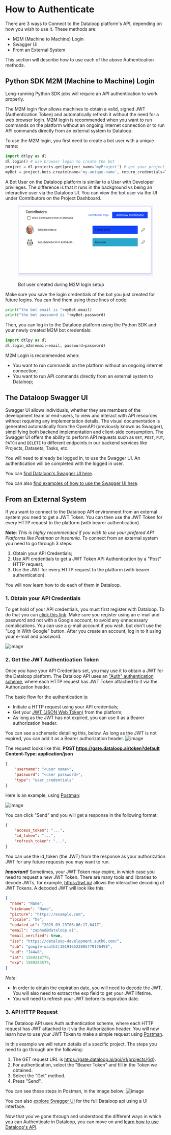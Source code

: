 # How to Authenticate
There are 3 ways to Connect to the Dataloop platform's API, depending on how you wish to use it. These methods are:
- M2M (Machine to Machine) Login 
- Swagger UI 
- From an External System

This section will describe how to use each of the above Authentication methods.

## Python SDK M2M (Machine to Machine) Login 
Long-running Python SDK jobs will require an API authentication to work properly.

The M2M login flow allows machines to obtain a valid, signed JWT (Authentication Token) and automatically refresh it without the need for a web browser login.
M2M login is recommended when you want to run commands on the platform without an ongoing internet connection or to run API commands directly from an 
external system to Dataloop.

To use the M2M login, you first need to create a bot user with a unique name:

```python
import dtlpy as dl
dl.login() # use browser login to create the bot
project = dl.projects.get(project_name='myProject') # get your project
myBot = project.bots.create(name='my-unique-name', return_credentials=True)
```

A Bot User on the Dataloop platform is similar to a User with Developer privileges.  The difference is that it runs in the background vs being an interactive user via the Dataloop UI.  You can view the bot user via the UI under Contributors on the Project Dashboard.

<figure><img src="../.gitbook/assets/Screenshot 2023-02-10 at 10.22.34 AM.png" alt=""><figcaption><p>Bot user created during M2M login setup</p></figcaption></figure>

Make sure you save the login credentials of the bot you just created for future logins. You can find them using these lines of code:

```python
print("the bot email is "+myBot.email)
print("the bot password is "+myBot.password)
```

Then, you can log in to the Dataloop platform using the Python SDK and your newly created M2M bot credentials:

```python
import dtlpy as dl
dl.login_m2m(email=email, password=password)
```


M2M Login is recommended when:
- You want to run commands on the platform without an ongoing internet connection;
- You want to run API commands directly from an external system to Dataloop;

## The Dataloop Swagger UI 
Swagger UI allows individuals, whether they are members of the development team or end-users, to view and interact with API resources without requiring any implementation details. The visual documentation is generated automatically from the OpenAPI (previously known as Swagger), simplifying both backend implementation and client-side consumption. The Swagger UI offers the ability to perform API requests such as ```GET```, ```POST```, ```PUT```, ```PATCH``` and ```DELETE``` to different endpoints in our backend services like Projects, Datasets, Tasks, etc.

You will need to already be logged in, to use the Swagger UI. An authentication will be completed with the logged in user.

You can [find Dataloop's Swagger UI here](https://gate.dataloop.ai/api/v1/docs/#/).

You can also [find examples of how to use the Swagger UI here](https://dataloop.ai/docs/swagger-ui-example).

## From an External System 
If you want to connect to the Dataloop API environment from an external system you need to get a JWT Token. You can then use the JWT Token for every HTTP request to the platform (with bearer authentication).

**Note**: *This is highly recommended if you wish to use your prefered API Platforms like Postman or Insomnia.*
To connect from an external system you need to go through 3 steps:
1. Obtain your API Credentials;
2. Use API credentials to get a JWT Token API Authentication by a "Post" HTTP request;
3. Use the JWT for every HTTP request to the platform (with bearer authentication).

You will now learn how to do each of them in Dataloop.
### 1. Obtain your API Credentials
To get hold of your API credentials, you must first register with Dataloop. To do that you can [click this link](https://dataloop-production.auth0.com/login?state=hKFo2SBGazhSa3FOTmh3RHp2dkk3TXdpX2dYY3ZDNEUyZEFXNaFupWxvZ2luo3RpZNkgOXlNRVpJT0pvNnI1OXFHMnpxQ0JwZkYxa0hnMkVEZmajY2lk2SBGckcwSFpnYTFDSzVVVlVTSkp1RGtTRHFJdFBpZVdHVw&client=FrG0HZga1CK5UVUSJJuDkSDqItPieWGW&protocol=oauth2&response_type=id_token%20code&response_mode=form_post&redirect_uri=https%3A%2F%2Fgate.dataloop.ai%2Fadmit%3Fdefault&scope=openid%20email%20profile%20offline_access&nonce=YpLRxstZd_HRJ8QN1BHGIJyAKEYZSDxs&auth0Client=eyJuYW1lIjoiYXV0aDAuanMiLCJ2ZXJzaW9uIjoiOS4xMS4zIn0%3D).
Make sure you register using an e-mail and password and not with a Google account, to avoid any unnecessary complications. You can use a g-mail account if you wish, but don't use the "Log In With Google" button. 
After you create an account, log in to it using your e-mail and password.

![image](https://user-images.githubusercontent.com/58508793/219412890-b6f75d07-8088-4c69-a270-29eba19e70d3.png)

### 2. Get the JWT Authentication Token
Once you have your API Credentials set, you may use it to obtain a JWT for the Dataloop platform.
The Dataloop API uses an ["Auth" authentication scheme](https://oauth.net/2/bearer-tokens/), where each HTTP request has JWT Token attached to it via the Authorization header.

The basic flow for the authentication is:
- Initiate a HTTP request using your API credentials;
- Get your [JWT (JSON Web Token)](https://jwt.io/introduction) from the platform;
- As long as the JWT has not expired, you can use it as a Bearer authorization header.

You can see a schematic detailing this, below.
As long as the JWT is not expired, you can add it as a Bearer authorization header.
![image](https://user-images.githubusercontent.com/58508793/219415230-84421dbc-be0c-40ad-bb6f-8407bfd17574.png)

The request looks like this:
**POST https://gate.dataloop.ai/token?default**
**Content-Type: application/json**
```json
{
    "username": "<user name>",
    "password": "<user password>",
    "type": "user_credentials"
}
```
Here is an example, using [Postman](https://www.postman.com/downloads/):

![image](https://user-images.githubusercontent.com/58508793/219416875-935ec9c2-cdc4-43b7-b914-3fdbca146fcb.png)

You can click "Send" and you will get a response in the following format:
```json
{
    "access_token": "...",
    "id_token": "...",
    "refresh_token": "...",
}
```
You can use the id_token (the JWT) from the response as your authorization JWT for any future requests you may want to run.

***Important!***
Sometimes, your JWT Token may expire, in which case you need to request a new JWT Token.
There are many tools and libraries to decode JWTs, for example, https://jwt.io/ allows the interactive decoding of JWT Tokens.
A decoded JWT will look like this:
```json
{
  "name": "Name",
  "nickname": "Name",
  "picture": "https://example.com",
  "locale": "he",
  "updated_at": "2025-09-23T06:06:17.641Z",
  "email": "zaphod@dataloop.ai",
  "email_verified": true,
  "iss": "https://dataloop-development.auth0.com/",
  "sub": "google-oauth2|101916523885779176498",
  "aud": "I44w8",
  "iat": 1569218779,
  "exp": 1569283579,
}
```
*Note*:
- In order to obtain the expiration date, you will need to decode the JWT. You will also need to extract the exp field to get your JWT lifetime.
- You will need to refresh your JWT before its expiration date.

### 3. API HTTP Request
The Dataloop API uses Auth authentication scheme, where each HTTP request has JWT attached to it via the Authorization header.
You will now learn how to use your JWT Token to make a simple request using [Postman](https://www.postman.com/downloads/).

In this example we will return details of a specific project. The steps you need to go through are the following:
1. The GET request URL is https://gate.dataloop.ai/api/v1/projects/{id}.
2. For authentication, select the "Bearer Token" and fill in the Token we obtained.
3. Select the "Get" method.
4. Press "Send".

You can see these steps in Postman, in the image below:
![image](https://user-images.githubusercontent.com/58508793/219420355-01e22498-ea82-4548-aa0e-2b1ddecb9632.png)

You can also [explore Swagger UI](https://gate.dataloop.ai/api/v1/docs/) for the full Dataloop api using a UI interface.


Now that you've gone through and understood the different ways in which you can Authenticate in Dataloop, you can move on and [learn how to use Dataloop's API](./2.%20SwaggerUI_API-Guide.md).
